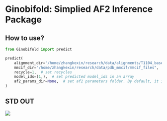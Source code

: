 # Ginobifold: Simplied AF2 Inference Package
## How to use?
```python
from Ginobifold import predict

predict(
    alignment_dir="/home/zhangkexin/research/data/alignments/T1104_base",  # set alignments folder
    mmcif_dir="/home/zhangkexin/research/data/pdb_mmcif/mmcif_files",  # set pdb mmcif files folder
    recycle=1,  # set recycles
    model_ids=(1,),  # set predicted model_ids in an array
    af2_params_dir=None,  # set af2 parameters folder. By default, it is "Ginobifold/params"
)
```

## STD OUT

![](view.png)
